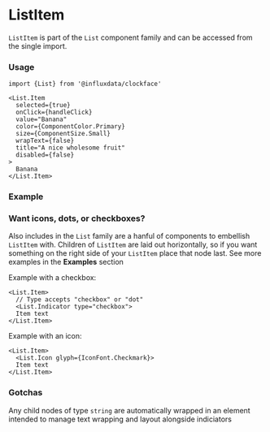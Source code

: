 # ListItem

`ListItem` is part of the `List` component family and can be accessed from the single import.

### Usage

```tsx
import {List} from '@influxdata/clockface'
```

```tsx
<List.Item
  selected={true}
  onClick={handleClick}
  value="Banana"
  color={ComponentColor.Primary}
  size={ComponentSize.Small}
  wrapText={false}
  title="A nice wholesome fruit"
  disabled={false}
>
  Banana
</List.Item>
```

### Example

<!-- STORY -->

### Want icons, dots, or checkboxes?

Also includes in the `List` family are a hanful of components to embellish `ListItem` with. Children of `ListItem` are laid out horizontally, so if you want something on the right side of your `ListItem` place that node last. See more examples in the **Examples** section

Example with a checkbox:

```tsx
<List.Item>
  // Type accepts "checkbox" or "dot"
  <List.Indicator type="checkbox">
  Item text
</List.Item>
```

Example with an icon:

```tsx
<List.Item>
  <List.Icon glyph={IconFont.Checkmark}>
  Item text
</List.Item>
```

### Gotchas

Any child nodes of type `string` are automatically wrapped in an element intended to manage text wrapping and layout alongside indiciators

<!-- STORY HIDE START -->

<!-- STORY HIDE END -->

<!-- PROPS -->
